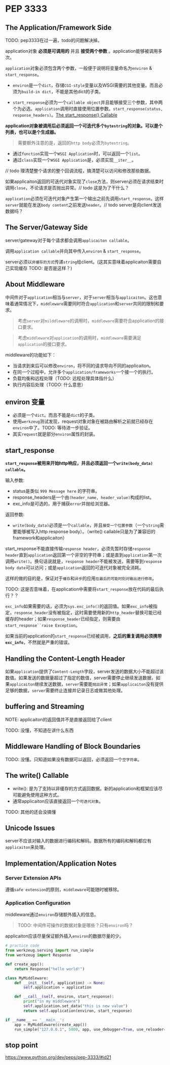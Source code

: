 # PEP 3333

## The Application/Framework Side

TODO: pep3333在过一遍，todo的问题解决掉。

application对象 __必须是可调用的__ 并且 __接受两个参数__ 。application能够被调用多次。

`application`对象必须包含两个参数，一般便于说明将变量命名为`environ` & `start_response`。

- `environ`是一个`dict`，存储`CGI-style`变量以及WSGI需要的其他变量。而且必须为`build-in dict`，不能是其他dict的子类。

- `start_response`必须为一个`callable object`并且能够接受三个参数，其中两个为必选。`application`调用时直接使用位置参数。`start_response(status, response_headers)`。[The start_response() Callable](#start_response)

__application对象被调用后必须返回一个可迭代多个`bytestring`的对象。可以是个列表，也可以是个生成器。__
> 需要额外注意的是，返回的`http body`必须为`bytestring`。

- 通过`function`实现一个`WSGI Application`时，可以返回一个`list`。
- 通过`class`实现一个`WSGI Application`是，必须实现`__iter__`。



// todo 理清楚整个请求的整个回调流程，搞清楚可以访问和修改那些数据。

如果applicaiton返回的可迭代对象实现了`close`方法，则server必须在请求结束时调用`close`，不论请求是否抛出异常。// todo 这是为了干什么？

`application`必须在可迭代对象产生第一个输出之前先调用`start_response`。这样`server`就能在发送`body content`之前发送`header`。// todo server是向client发送数据吗？


## The Server/Gateway Side 

server/gateway对于每个请求都会调用`applicaiton callable`。

调用`application callable`并向其中传入`environ` & `start_response`。

server必须以`非缓存的方式`传递`string`给client。(这其实意味着applicaiton需要自己实现缓存 TODO: 是否是这样？)


## About Middleware

中间件对于`application`相当与`server`，对于`server`相当与`applicaiton`。这也意味着通常情况下，`middleware`需要同时符合`application`和`server`共同的限制和要求。

> 考虑`server`对`milddleware`的调用时，`middleware`需要符合application的接口要求。

> 考虑`middleware`对`application`的调用时，`middleware`需要满足`application`的接口要求。

middleware的功能如下：
- 当请求到来后可以修改`environ`，将不同的请求导向不同的applicaiton。
- 在同一个过程中，允许多个`application/frameworks`一个接一个的执行。
- 负载均衡和远程处理（TODO: 远程处理具体指什么）
- 执行内容后处理（TODO: 什么意思）


## environ 变量

- 必须是一个`dict`。而且不能是`dict`的子类。
- 使用`werkzeug`测试发现，request对象对象在被路由解析之前就已经存在`environ`中了。TODO: 等待进一步验证。
- 其实`request`就是部分`environ`属性的封装。

## start_response

__`start_response`被用来开始http响应，并且必须返回一个`write(body_data) callable`。__

输入参数:
- status是类似 `999 Message here` 的字符串。
- response_headers是一个由`(header_name, header_value)`构成的list。
- exc_info是可选的，用于捕获`error`并抛给浏览器。

返回参数:
- `write(body_data)`必须是一个`callable`，并且`接受一个位置参数`（一个`string`需要能够被写入http response body）。（write() callable只是为了兼容旧的framework和applicaiton）

start_response不能直接传输`response header`，必须先暂时存储`response header`直到`application`返回第一个非空的字符串；或是直到`application`第一次调用`write()`。换句话说就是，`response header`不能被发送，需要等到`response body date`可以访问；或是`application`返回的可迭代对象被完全消耗。

这样的做的目的是，保证对于`缓存`和`异步`的应用`在最后的可能时刻对输出进行修改`。

TODO: 这是否意味着，在application中需要将`start_response`放在代码的最后执行？？

`exc_info`如果需要的话，必须为`sys.exc_info()`的返回值。如果`exc_info`被指定，`response_header`没有被指定，这时需要使用新的`http_header`替换可能已经缓存的header；如果`response_header`已经指定，则需要由`start_response``raise Exception`。

如果当前的application的`start_response`已经被调用，**之后的重复调用必须携带`exc_info`**，不然就是严重的错误。

## Handling the Content-Length Header

如果`application`提供了`Content-Length`字段，server发送的数据大小不能超过该数值。如果发送的数据量超过了指定的数值，server需要停止继续发送数据，如果`applicaiton`继续发送数据，`server`需要能`抛出异常`；如果`applicaiton`没有提供足够的数据，`server`需要终止连接并记录日志或做其他处理。

## buffering and Streaming

NOTE: applicaiton的返回值并不是直接返回给了client

TODO: 没懂，不知道在讲什么东西

## Middleware Handling of Block Boundaries

TODO: 没懂。只知道如果没有数据可以返回，必须返回一个`空字符串`。

## The write() Callable

- write(): 是为了支持以非缓存的方式返回数据。新的application和框架应该尽可能避免使用这种方式。
- 通常applicaiton应该直接返回一个`可迭代对象`。

TODO: 其他的还会没搞懂

## Unicode Issues

server不应该对输入的数据进行编码和解码。数据所有的编码和解码都应有`applicaiton`来处理。

## Implementation/Application Notes

### Server Extension APIs

遵循`safe extension`的原则，`middleware`可能随时被移除。

### Application Configuration

middleware通过`environ`存储额外插入的信息。
> TODO: 中间件可操作的数据对象是哪些？只有`environ`吗？

applicaiton应该尽量保证额外插入`environ`的数据尽量的少。


```py
# practice code
from werkzeug.serving import run_simple
from werkzeug import Response

def create_app():
    return Response("hello world!")

class MyMiddleware:
    def __init__(self, application) -> None:
        self.application = application

    def __call__(self, environ, start_response):
        print("in my middleware")
        self.application.set_data("this is new value")
        return self.application(environ, start_response)

if __name__ == '__main__':
    app = MyMiddleware(create_app())
    run_simple("127.0.0.1", 5000, app, use_debugger=True, use_reloader=True)
```

## stop point

https://www.python.org/dev/peps/pep-3333/#id21